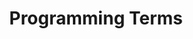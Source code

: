 ---
layout: default
title: Programming Terms
nav_order: 5
has_children: true
permalink: /docs/programming-terms
---